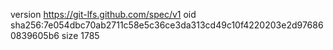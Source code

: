 version https://git-lfs.github.com/spec/v1
oid sha256:7e054dbc70ab2711c58e5c36ce3da313cd49c10f4220203e2d976860839605b6
size 1785
